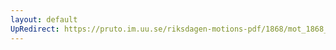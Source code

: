 ```yaml
---
layout: default
UpRedirect: https://pruto.im.uu.se/riksdagen-motions-pdf/1868/mot_1868__ak__198/mot_1868__ak__198-001.pdf
---
```

